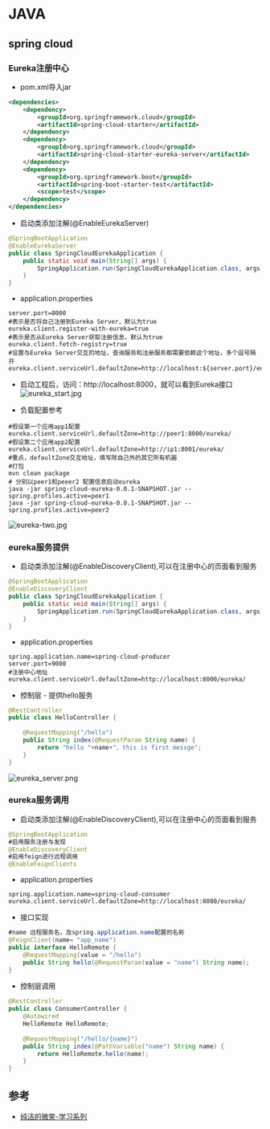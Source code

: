 # JAVA

## spring cloud
### Eureka注册中心
- pom.xml导入jar
```xml
<dependencies>
	<dependency>
		<groupId>org.springframework.cloud</groupId>
		<artifactId>spring-cloud-starter</artifactId>
	</dependency>
	<dependency>
		<groupId>org.springframework.cloud</groupId>
		<artifactId>spring-cloud-starter-eureka-server</artifactId>
	</dependency>
	<dependency>
		<groupId>org.springframework.boot</groupId>
		<artifactId>spring-boot-starter-test</artifactId>
		<scope>test</scope>
	</dependency>
</dependencies>
```
- 启动类添加注解(@EnableEurekaServer)
```java
@SpringBootApplication
@EnableEurekaServer
public class SpringCloudEurekaApplication {
	public static void main(String[] args) {
		SpringApplication.run(SpringCloudEurekaApplication.class, args);
	}
}
```
- application.properties
```properties
server.port=8000
#表示是否将自己注册到Eureka Server，默认为true
eureka.client.register-with-eureka=true
#表示是否从Eureka Server获取注册信息，默认为true
eureka.client.fetch-registry=true
#设置与Eureka Server交互的地址，查询服务和注册服务都需要依赖这个地址，多个逗号隔开
eureka.client.serviceUrl.defaultZone=http://localhost:${server.port}/eureka/
```
- 启动工程后，访问：http://localhost:8000，就可以看到Eureka接口
![eureka_start.jpg](http://favorites.ren/assets/images/2017/springcloud/eureka_start.jpg)


- 负载配置参考
```properties
#假设第一个应用app1配置
eureka.client.serviceUrl.defaultZone=http://peer1:8000/eureka/
#假设第二个应用app2配置
eureka.client.serviceUrl.defaultZone=http://ip1:8001/eureka/
#重点，defaultZone交互地址，填写除自己外的其它所有机器
#打包
mvn clean package
# 分别以peer1和peeer2 配置信息启动eureka
java -jar spring-cloud-eureka-0.0.1-SNAPSHOT.jar --spring.profiles.active=peer1
java -jar spring-cloud-eureka-0.0.1-SNAPSHOT.jar --spring.profiles.active=peer2
```
![eureka-two.jpg](http://favorites.ren/assets/images/2017/springcloud/eureka-two.jpg)

### eureka服务提供
- 启动类添加注解(@EnableDiscoveryClient),可以在注册中心的页面看到服务
```java
@SpringBootApplication
@EnableDiscoveryClient
public class SpringCloudEurekaApplication {
	public static void main(String[] args) {
		SpringApplication.run(SpringCloudEurekaApplication.class, args);
	}
}
```
- application.properties
```properties
spring.application.name=spring-cloud-producer
server.port=9000
#注册中心地址
eureka.client.serviceUrl.defaultZone=http://localhost:8000/eureka/
```
- 控制层 - 提供hello服务
```java
@RestController
public class HelloController {
	
    @RequestMapping("/hello")
    public String index(@RequestParam String name) {
        return "hello "+name+"，this is first messge";
    }
}
```
![eureka_server.png](http://favorites.ren/assets/images/2017/springcloud/eureka_server.png)



### eureka服务调用
- 启动类添加注解(@EnableDiscoveryClient),可以在注册中心的页面看到服务
```java
@SpringBootApplication
#启用服务注册与发现
@EnableDiscoveryClient
#启用feign进行远程调用
@EnableFeignClients
```
- application.properties
```properties
spring.application.name=spring-cloud-consumer
eureka.client.serviceUrl.defaultZone=http://localhost:8080/eureka/
```
- 接口实现
```java
#name 远程服务名，及spring.application.name配置的名称
@FeignClient(name= "app_name")
public interface HelloRemote {
    @RequestMapping(value = "/hello")
    public String hello(@RequestParam(value = "name") String name);
}
```
- 控制层调用
```java
@RestController
public class ConsumerController {
    @Autowired
    HelloRemote HelloRemote;
    
    @RequestMapping("/hello/{name}")
    public String index(@PathVariable("name") String name) {
        return HelloRemote.hello(name);
    }
}
```

## 参考
- [纯洁的微笑-学习系列](https://github.com/ityouknow/spring-cloud-examples)
